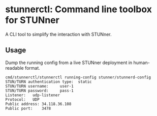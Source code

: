 # stunnerctl: Command line toolbox for STUNner

A CLI tool to simplify the interaction with STUNner.

## Usage

Dump the running config from a live STUNner deployment in human-readable format.
```console
cmd/stunnerctl/stunnerctl running-config stunner/stunnerd-config
STUN/TURN authentication type:	static
STUN/TURN username:		user-1
STUN/TURN password:		pass-1
Listener:	udp-listener
Protocol:	UDP
Public address:	34.118.36.108
Public port:	3478
```
